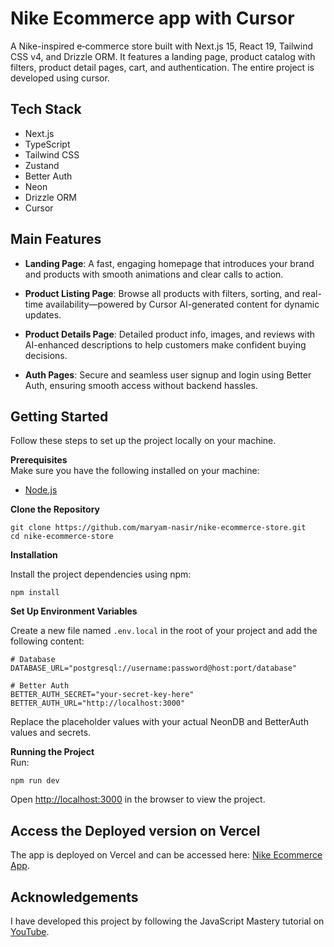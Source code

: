 # Nike Ecommerce app with Cursor

A Nike-inspired e‑commerce store built with Next.js 15, React 19, Tailwind CSS v4, and Drizzle ORM. It features a landing page, product catalog with filters, product detail pages, cart, and authentication. The entire project is developed using cursor.

## Tech Stack

- Next.js
- TypeScript
- Tailwind CSS
- Zustand
- Better Auth
- Neon
- Drizzle ORM
- Cursor

## Main Features

- **Landing Page**: A fast, engaging homepage that introduces your brand and products with smooth animations and clear calls to action.

- **Product Listing Page**: Browse all products with filters, sorting, and real-time availability—powered by Cursor AI-generated content for dynamic updates.

- **Product Details Page**: Detailed product info, images, and reviews with AI-enhanced descriptions to help customers make confident buying decisions.

- **Auth Pages**: Secure and seamless user signup and login using Better Auth, ensuring smooth access without backend hassles.

## Getting Started

Follow these steps to set up the project locally on your machine.

**Prerequisites**<br />
Make sure you have the following installed on your machine:

- [Node.js](https://nodejs.org/en)

**Clone the Repository**

```
git clone https://github.com/maryam-nasir/nike-ecommerce-store.git
cd nike-ecommerce-store
```

**Installation**

Install the project dependencies using npm:

```
npm install
```

**Set Up Environment Variables**

Create a new file named `.env.local` in the root of your project and add the following content:

```env
# Database
DATABASE_URL="postgresql://username:password@host:port/database"

# Better Auth
BETTER_AUTH_SECRET="your-secret-key-here"
BETTER_AUTH_URL="http://localhost:3000"
```

Replace the placeholder values with your actual NeonDB and BetterAuth values and secrets.

**Running the Project**<br />
Run:

```
npm run dev
```

Open [http://localhost:3000](http://localhost:3000) in the browser to view the project.

## Access the Deployed version on Vercel

The app is deployed on Vercel and can be accessed here: [Nike Ecommerce App](https://nike-ecommerce-store-henna.vercel.app/).

## Acknowledgements

I have developed this project by following the JavaScript Mastery tutorial on [YouTube](https://www.youtube.com/watch?v=fZdTYswuZjU).